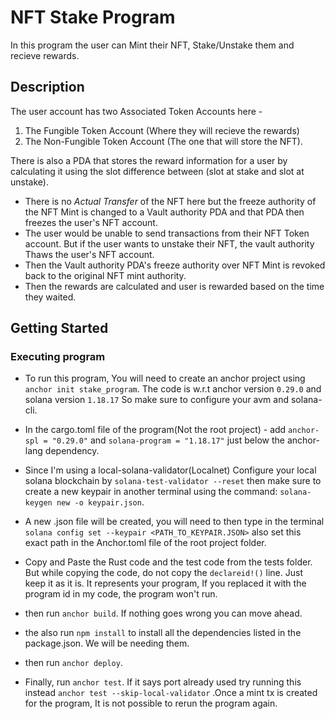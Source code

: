 # NFT Stake Program
In this program the user can Mint their NFT, Stake/Unstake them and recieve rewards.

## Description
The user account has two Associated Token Accounts here - 
1. The Fungible Token Account (Where they will recieve the rewards)
2. The Non-Fungible Token Account (The one that will store the NFT).

There is also a PDA that stores the reward information for a user by calculating it using the slot difference between (slot at stake and slot at unstake).

- There is no *Actual Transfer* of the NFT here but the freeze authority of the NFT Mint is changed to a Vault authority PDA and that PDA then freezes the user's NFT account.
- The user would be unable to send transactions from their NFT Token account. But if the user wants to unstake their NFT, the vault authority Thaws the user's NFT account.
- Then the Vault authority PDA's freeze authority over NFT Mint is revoked back to the original NFT mint authority.
- Then the rewards are calculated and user is rewarded based on the time they waited.

## Getting Started

### Executing program

- To run this program, You will need to create an anchor project using `anchor init stake_program`. The code is w.r.t anchor version `0.29.0` and solana version `1.18.17` So make sure to configure your avm and solana-cli.

- In the cargo.toml file of the program(Not the root project) - add `anchor-spl = "0.29.0"` and `solana-program = "1.18.17"` just below the anchor-lang dependency.

- Since I'm using a local-solana-validator(Localnet) Configure your local solana blockchain by `solana-test-validator --reset` then make sure to create a new keypair in another terminal using the command: `solana-keygen new -o keypair.json`.

- A new .json file will be created, you will need to then type in the terminal `solana config set --keypair <PATH_TO_KEYPAIR.JSON>` also set this exact path in the Anchor.toml file of the root project folder.

- Copy and Paste the Rust code and the test code from the tests folder. But while copying the code, do not copy the `declareid!()` line. Just keep it as it is. It represents your program, If you replaced it with the program id in my code, the program won't run.

- then run `anchor build`. If nothing goes wrong you can move ahead.

- the also run `npm install` to install all the dependencies listed in the package.json. We will be needing them.

- then run `anchor deploy`.

- Finally, run `anchor test`. If it says port already used try running this instead `anchor test --skip-local-validator` .Once a mint tx is created for the program, It is not possible to rerun the program again.

